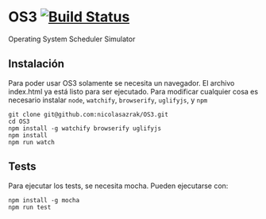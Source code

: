 # OS3 [![Build Status](https://travis-ci.org/nicolasazrak/OS3.svg?branch=master)](https://travis-ci.org/nicolasazrak/OS3)

Operating System Scheduler Simulator

## Instalación

Para poder usar OS3 solamente se necesita un navegador. El archivo index.html ya está listo para ser ejecutado. Para modificar cualquier cosa es necesario instalar `node`, `watchify`, `browserify`,   `uglifyjs`, y `npm`

```
git clone git@github.com:nicolasazrak/OS3.git
cd OS3
npm install -g watchify browserify uglifyjs
npm install
npm run watch
```

## Tests

Para ejecutar los tests, se necesita mocha. Pueden ejecutarse con:

```
npm install -g mocha
npm run test
```
